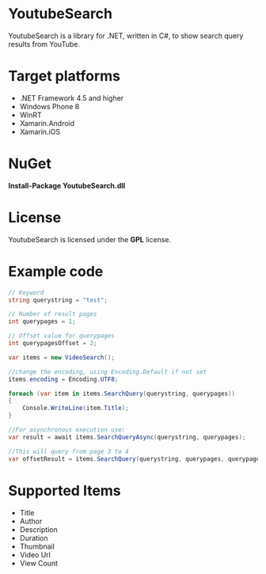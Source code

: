 # YoutubeSearch
YoutubeSearch is a library for .NET, written in C#, to show search query results from YouTube.

# Target platforms
- .NET Framework 4.5 and higher
- Windows Phone 8
- WinRT
- Xamarin.Android
- Xamarin.iOS

# NuGet
**Install-Package YoutubeSearch.dll**

# License
YoutubeSearch is licensed under the **GPL** license.

# Example code
```c#
// Keyword
string querystring = "test";

// Number of result pages
int querypages = 1;

// Offset value for querypages
int querypagesOffset = 2;

var items = new VideoSearch();

//change the encoding, using Encoding.Default if not set
items.encoding = Encoding.UTF8; 

foreach (var item in items.SearchQuery(querystring, querypages))
{
    Console.WriteLine(item.Title);
}

//For asynchronous execution use:
var result = await items.SearchQueryAsync(querystring, querypages);

//This will query from page 3 to 4
var offsetResult = items.SearchQuery(querystring, querypages, querypagesOffset);
```

# Supported Items

- Title
- Author
- Description
- Duration
- Thumbnail
- Video Url
- View Count


